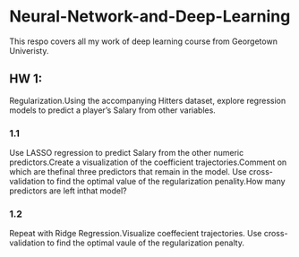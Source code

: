 # Neural-Network-and-Deep-Learning
This respo covers all my work of deep learning course from Georgetown Univeristy.
## HW 1: 
Regularization.Using the accompanying Hitters dataset, explore regression models to predict a player’s Salary from other variables.  
### 1.1
Use LASSO regression to predict Salary from the other numeric predictors.Create a visualization of the coefficient trajectories.Comment on which are thefinal three predictors that remain in the model. Use cross-validation to find the optimal value of the regularization penality.How many predictors are left inthat model?
### 1.2
Repeat with Ridge Regression.Visualize coeffecient trajectories. Use cross-validation to find the optimal vaule of the regularization penalty.
